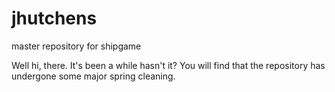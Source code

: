 # jhutchens
master repository for shipgame 


Well hi, there. It's been a while hasn't it? You will find that the repository has undergone some major spring cleaning.
